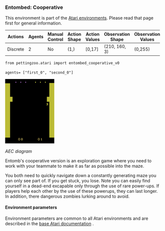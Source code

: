 
### Entombed: Cooperative

This environment is part of the [Atari environments](atari). Please read that page first for general information.

| Actions | Agents  | Manual Control | Action Shape | Action Values | Observation Shape | Observation Values |
|---------|---------|----------------|--------------|---------------|-------------------|--------------------|
| Discrete  | 2 | No      | (1,)    | [0,17]         | (210, 160, 3)         | (0,255)            |

`from pettingzoo.atari import entombed_cooperative_v0`

`agents= ["first_0", "second_0"]`

![entombed_cooperative gif](docs/atari/atari_entombed_cooperative.gif)

*AEC diagram*


Entomb's cooperative version is an exploration game
where you need to work with your teammate to make it
as far as possible into the maze.

You both need to quickly navigate down a constantly generating
maze you can only see part of. If you get stuck, you lose.
Note you can easily find yourself in a dead-end excapable only through the use of rare power-ups.
If players help each other by the use of these powerups, they can last longer.
In addition, there dangerous zombies lurking around to avoid.


#### Environment parameters

Environment parameters are common to all Atari environments and are described in the [base Atari documentation](atari) .
